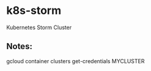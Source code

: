 # k8s-storm
Kubernetes Storm Cluster


## Notes:

gcloud container clusters get-credentials MYCLUSTER
